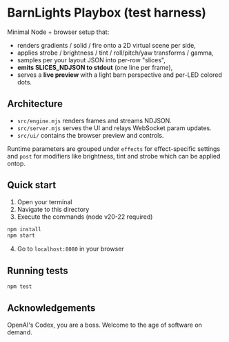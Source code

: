 # BarnLights Playbox (test harness)

Minimal Node + browser setup that:
- renders gradients / solid / fire onto a 2D virtual scene per side,
- applies strobe / brightness / tint / roll/pitch/yaw transforms / gamma,
- samples per your layout JSON into per-row "slices",
- **emits SLICES_NDJSON to stdout** (one line per frame),
- serves a **live preview** with a light barn perspective and per-LED colored dots.

## Architecture
- `src/engine.mjs` renders frames and streams NDJSON.
- `src/server.mjs` serves the UI and relays WebSocket param updates.
- `src/ui/` contains the browser preview and controls.

Runtime parameters are grouped under `effects` for effect-specific settings
and `post` for modifiers like brightness, tint and strobe which can be applied ontop.

## Quick start
1. Open your terminal
2. Navigate to this directory
3. Execute the commands (node v20-22 required)
```bash
npm install
npm start
```
4.  Go to `localhost:8080` in your browser

## Running tests
```bash
npm test
```

## Acknowledgements
OpenAI's Codex, you are a boss. Welcome to the age of software on demand.
